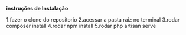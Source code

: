 **instruções de Instalação**

1.fazer o clone do repositorio
2.acessar a pasta raiz no terminal
3.rodar composer install
4.rodar npm install
5.rodar php artisan serve